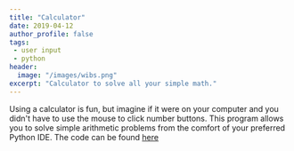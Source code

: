```yaml
---
title: "Calculator"
date: 2019-04-12
author_profile: false
tags: 
 - user input
 - python
header:
  image: "/images/wibs.png"
excerpt: "Calculator to solve all your simple math."
---
```


Using a calculator is fun, but imagine if it were on your computer and you didn't have to use the mouse to click number buttons. This program allows you to solve simple arithmetic problems from the comfort of your preferred Python IDE. The code can be found [here](https://github.com/jckett/Calculator)


